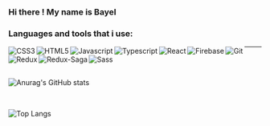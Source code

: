 ### Hi there ! My name is Bayel

### Languages and tools that i use: 

<img align='left' alt='CSS3' src='https://img.shields.io/badge/CSS3-1572B6?style=for-the-badge&logo=css3&logoColor=white' />
<img align='left' alt='HTML5' src='https://img.shields.io/badge/HTML5-E34F26?style=for-the-badge&logo=html5&logoColor=white' />
<img align='left' alt='Javascript' src='https://img.shields.io/badge/JavaScript-323330?style=for-the-badge&logo=javascript&logoColor=F7DF1E' />
<img align='left' alt='Typescript' src='https://img.shields.io/badge/TypeScript-007ACC?style=for-the-badge&logo=typescript&logoColor=white' />
<img align='left' alt='React' src='https://img.shields.io/badge/React-20232A?style=for-the-badge&logo=react&logoColor=61DAFB'/>
<img align='left' alt='Firebase' src='https://img.shields.io/badge/firebase-ffca28?style=for-the-badge&logo=firebase&logoColor=black' />
<img align='left' alt='Git' src='https://img.shields.io/badge/GIT-E44C30?style=for-the-badge&logo=git&logoColor=white'/>
<hr opacity='0'/> 
<img align='left' alt='Redux' src='https://img.shields.io/badge/Redux-593D88?style=for-the-badge&logo=redux&logoColor=white' />
<img align='left' alt='Redux-Saga' src='https://img.shields.io/badge/Redux%20saga-86D46B?style=for-the-badge&logo=redux%20sagalogoColor=999999' />
<img align='left' alt='Sass' src='https://img.shields.io/badge/Sass-CC6699?style=for-the-badge&logo=sass&logoColor=white'/>

<br/>
<br/>

![Anurag's GitHub stats](https://github-readme-stats.vercel.app/api?username=bael2018)

<br/>

![Top Langs](https://github-readme-stats.vercel.app/api/top-langs/?username=bael2018&layout=compact)
